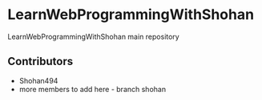 # LearnWebProgrammingWithShohan
LearnWebProgrammingWithShohan main repository

## Contributors

- Shohan494
- more members to add here - branch shohan